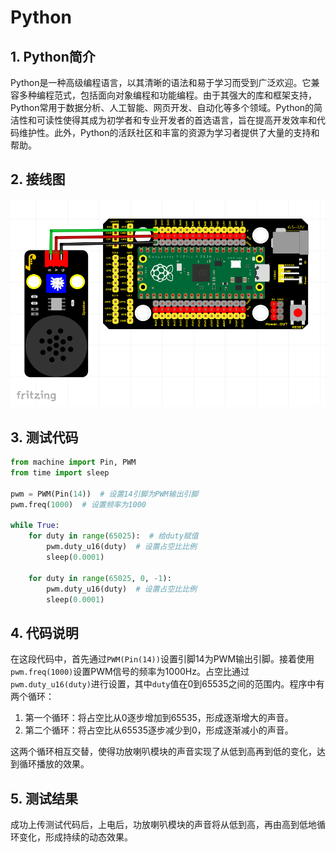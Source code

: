 # Python


## 1. Python简介  

Python是一种高级编程语言，以其清晰的语法和易于学习而受到广泛欢迎。它兼容多种编程范式，包括面向对象编程和功能编程。由于其强大的库和框架支持，Python常用于数据分析、人工智能、网页开发、自动化等多个领域。Python的简洁性和可读性使得其成为初学者和专业开发者的首选语言，旨在提高开发效率和代码维护性。此外，Python的活跃社区和丰富的资源为学习者提供了大量的支持和帮助。  

## 2. 接线图  

![](media/b2d9eb05af2c41eb950478d2479da848.png)  

## 3. 测试代码  

```python  
from machine import Pin, PWM  
from time import sleep  

pwm = PWM(Pin(14))  # 设置14引脚为PWM输出引脚  
pwm.freq(1000)  # 设置频率为1000  

while True:  
    for duty in range(65025):  # 给duty赋值  
        pwm.duty_u16(duty)  # 设置占空比比例  
        sleep(0.0001)  

    for duty in range(65025, 0, -1):  
        pwm.duty_u16(duty)  # 设置占空比比例  
        sleep(0.0001)  
```  

## 4. 代码说明  

在这段代码中，首先通过`PWM(Pin(14))`设置引脚14为PWM输出引脚。接着使用`pwm.freq(1000)`设置PWM信号的频率为1000Hz。占空比通过`pwm.duty_u16(duty)`进行设置，其中`duty`值在0到65535之间的范围内。程序中有两个循环：  

1. 第一个循环：将占空比从0逐步增加到65535，形成逐渐增大的声音。  
2. 第二个循环：将占空比从65535逐步减少到0，形成逐渐减小的声音。  

这两个循环相互交替，使得功放喇叭模块的声音实现了从低到高再到低的变化，达到循环播放的效果。  

## 5. 测试结果  

成功上传测试代码后，上电后，功放喇叭模块的声音将从低到高，再由高到低地循环变化，形成持续的动态效果。



